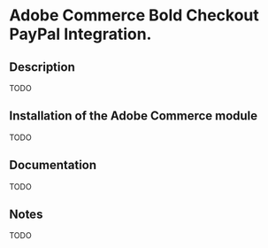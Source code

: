 # Adobe Commerce Bold Checkout PayPal Integration.
## Description
TODO
## Installation of the Adobe Commerce module
TODO
## Documentation
TODO
## Notes
TODO